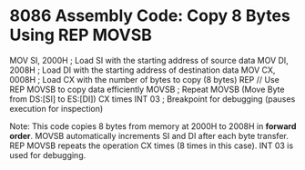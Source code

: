 # 8086 Assembly Code: Copy 8 Bytes Using REP MOVSB

MOV SI, 2000H    ; Load SI with the starting address of source data
MOV DI, 2008H    ; Load DI with the starting address of destination data
MOV CX, 0008H    ; Load CX with the number of bytes to copy (8 bytes)
REP              // Use REP MOVSB to copy data efficiently
MOVSB            ; Repeat MOVSB (Move Byte from DS:[SI] to ES:[DI]) CX times
INT 03           ; Breakpoint for debugging (pauses execution for inspection)

 Note:
  This code copies 8 bytes from memory at 2000H to 2008H in **forward order**.
  MOVSB automatically increments SI and DI after each byte transfer.
  REP MOVSB repeats the operation CX times (8 times in this case).
  INT 03 is used for debugging.
